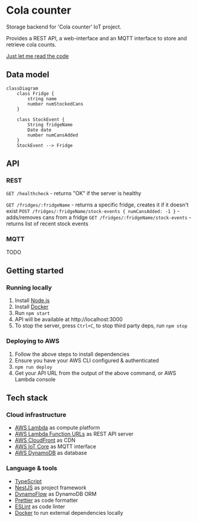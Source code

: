 # Cola counter
Storage backend for 'Cola counter' IoT project.

Provides a REST API, a web-interface and an MQTT interface to store and retrieve cola counts.

[Just let me read the code](https://github.com/jyelewis/cola-counter/blob/main/src/modules/fridge/fridge.service.ts)

## Data model
```mermaid
classDiagram
    class Fridge {
        string name
        number numStockedCans
    }

    class StockEvent {
        String fridgeName
        Date date
        number numCansAdded
    }
    StockEvent --> Fridge
```

## API
### REST
`GET /healthcheck` - returns "OK" if the server is healthy

`GET /fridges/:fridgeName` - returns a specific fridge, creates it if it doesn't exist
`POST /fridges/:fridgeName/stock-events { numCansAdded: -1 }` - adds/removes cans from a fridge
`GET /fridges/:fridgeName/stock-events` - returns list of recent stock events 

### MQTT
TODO


## Getting started
### Running locally
1. Install [Node.js](https://nodejs.org/en/)
2. Install [Docker](https://www.docker.com/)
3. Run `npm start`
4. API will be available at http://localhost:3000
5. To stop the server, press `Ctrl+C`, to stop third party deps, run `npm stop`

### Deploying to AWS
1. Follow the above steps to install dependencies
2. Ensure you have your AWS CLI configured & authenticated
3. `npm run deploy`
4. Get your API URL from the output of the above command, or AWS Lambda console

## Tech stack

### Cloud infrastructure
 - [AWS Lambda](https://docs.aws.amazon.com/lambda/latest/dg/welcome.html) as compute platform
 - [AWS Lambda Function URLs](https://docs.aws.amazon.com/lambda/latest/dg/lambda-urls.html) as REST API server
 - [AWS CloudFront](https://aws.amazon.com/cloudfront/) as CDN
 - [AWS IoT Core](https://aws.amazon.com/iot-core/) as MQTT interface
 - [AWS DynamoDB](https://aws.amazon.com/dynamodb/) as database

### Language & tools
 - [TypeScript](https://www.typescriptlang.org/)
 - [NestJS](https://docs.nestjs.com/) as project framework
 - [DynamoFlow](https://github.com/jyelewis/dynamoflow) as DynamoDB ORM
 - [Prettier](https://prettier.io/) as code formatter
 - [ESLint](https://eslint.org/) as code linter
 - [Docker](https://www.docker.com/) to run external dependencies locally
